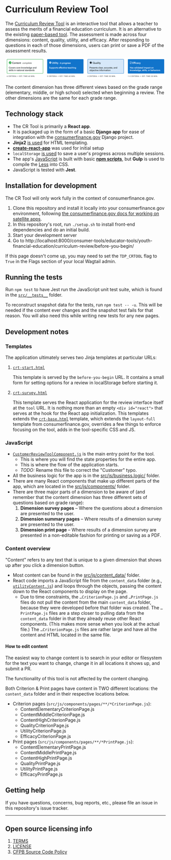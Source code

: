 # Curriculum Review Tool

The [Curriculum Review Tool](https://www.consumerfinance.gov/consumer-tools/educator-tools/youth-financial-education/curriculum-review/before-you-begin/) is an interactive tool that allows a teacher to assess the merits of a financial education curriculum. It is an alternative to the existing [paper-based tool](https://files.consumerfinance.gov/f/documents/cfpb_youth-financial-education-curriculum-review-tool.pdf). The assessment is made across four dimensions: content, quality, utility, and efficacy. After responding to questions in each of those dimensions, users can print or save a PDF of the assessment results.

![Screenshot of the tool's navigation bar showing the four dimensions](DimensionButtons.png)

The content dimension has three different views based on the grade range (elementary, middle, or high school) selected when beginning a review. The other dimensions are the same for each grade range.


## Technology stack

- The CR Tool is primarily a **React app**.
- It is packaged up in the form of a basic **Django app** for ease of integration with the [consumerfinance.gov](https://github.com/cfpb/consumerfinance.gov) Django project.
- **Jinja2** [is used](crtool/jinja2/crtool/) for HTML templating.
- [**create-react-app**](https://github.com/facebook/create-react-app) was used for initial setup
- `localStorage` [is used](src/js/business.logic/repository.js) to save a user's progress across multiple sessions.
- The app's [JavaScript](src/) is built with basic [**npm scripts**](package.json#L18-L23), but **Gulp** is used to compile the [Less](crtool/css/) into CSS.
- JavaScript is tested with **Jest**.


## Installation for development

The CR Tool will only work fully in the context of consumerfinance.gov.

1. Clone this repository and install it locally into your consumerfinance.gov environment, following [the consumerfinance.gov docs for working on satellite apps](https://cfpb.github.io/consumerfinance.gov/related-projects/#developing-python-packages-with-consumerfinancegov).
1. In this repository's root, run `./setup.sh` to install front-end dependencies and do an initial build.
1. Start your development server
1. Go to http://localhost:8000/consumer-tools/educator-tools/youth-financial-education/curriculum-review/before-you-begin/

If this page doesn't come up, you may need to set the `TDP_CRTOOL` flag to `True` in the Flags section of your local Wagtail admin.


## Running the tests

Run `npm test` to have Jest run the JavaScript unit test suite, which is found in the [`src/__tests__`](src/__tests__) folder.

To reconstruct snapshot data for the tests, run `npm test -- -u`. This will be needed if the content ever changes and the snapshot test fails for that reason. You will also need this while writing new tests for any new pages.


## Development notes

### Templates

The application ultimately serves two Jinja templates at particular URLs:

1. [`crt-start.html`](crtool/jinja2/crtool/crt-start.html)

   This template is served by the `before-you-begin` URL. It contains a small form for setting options for a review in localStorage before starting it.
2. [`crt-survey.html`](crtool/jinja2/crtool/crt-survey.html)

   This template serves the React application for the review interface itself at the `tool` URL. It is nothing more than an empty `<div id="react">` that serves at the hook for the React app initialization.
   This templates extends the [`crt-base.html`](crtool/jinja2/crtool/crt-base.html) template, which extends the `layout-full` template from consumerfinance.gov, overrides a few things to enforce focusing on the tool, adds in the tool-specific CSS and JS.

### JavaScript

- [`CustomerReviewToolComponent.js`](src/js/components/CustomerReviewToolComponent.js) is the main entry point for the tool.
  - This is where you will find the state properties for the entire app.
  - This is where the flow of the application starts.
  - _TODO:_ Rename this file to correct the "Customer" typo.
- All the business logic for the app is in the [src/js/business.logic/](src/js/business.logic/) folder.
- There are many React components that make up different parts of the app, which are located in the [src/js/components/](src/js/components/) folder.
- There are three major parts of a dimension to be aware of (and remember that the content dimension has three different sets of questions based on grade range):
  1. **Dimension survey pages** – Where the questions about a dimension are presented to the user.
  2. **Dimension summary pages** – Where results of a dimension survey are presented to the user.
  3. **Dimension print page** – Where results of a dimension survey are presented in a non-editable fashion for printing or saving as a PDF.

### Content overview

"Content" refers to any text that is unique to a given dimension that shows up after you click a dimension button.

- Most content can be found in the [src/js/content_data/](src/js/content_data/) folder.
- React code imports a JavaScript file from the `content_data` folder (e.g., [`utilityContent.js`](src/js/content_data/utilityContent.js)) and loops through the objects, passing the content down to the React components to display on the page.
  - Due to time constraints, the `…CriterionPage.js` and `…PrintPage.js` files do not pull the content from the main `content_data` folder, because they were developed before that folder was created. The `…PrintPage.js` files are a step closer to pulling data from the `content_data` folder in that they already reuse other React components. (This makes more sense when you look at the actual file.) The `…CriterionPage.js` files are rather large and have all the content and HTML located in the same file.

#### How to edit content

The easiest way to change content is to search in your editor or filesystem for the text you want to change, change it in all locations it shows up, and submit a PR.

The functionality of this tool is not affected by the content changing.

Both Criterion & Print pages have content in TWO different locations: the `content_data` folder and in their respective locations below.
- Criterion pages (`src/js/components/pages/**/*CriterionPage.js`):
  - ContentElementaryCriterionPage.js
  - ContentMiddleCriterionPage.js
  - ContentHighCriterionPage.js
  - QualityCriterionPage.js
  - UtilityCriterionPage.js
  - EfficacyCriterionPage.js
- Print pages (`src/js/components/pages/**/*PrintPage.js`):
  - ContentElementaryPrintPage.js
  - ContentMiddlePrintPage.js
  - ContentHighPrintPage.js
  - QualityPrintPage.js
  - UtilityPrintPage.js
  - EfficacyPrintPage.js


## Getting help

If you have questions, concerns, bug reports, etc., please file an issue in this repository's issue tracker.


----

## Open source licensing info
1. [TERMS](TERMS.md)
2. [LICENSE](LICENSE)
3. [CFPB Source Code Policy](https://github.com/cfpb/source-code-policy/)
